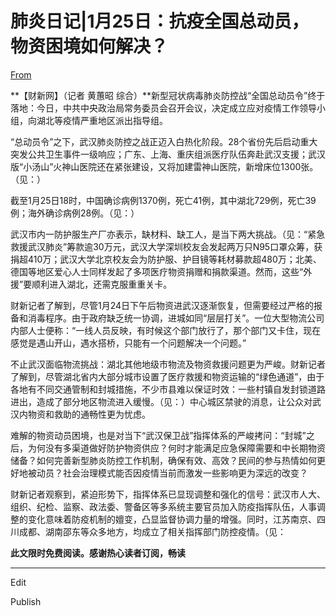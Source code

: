 # 肺炎日记|1月25日：抗疫全国总动员，物资困境如何解决？

[From](http://www.caixin.com/2020-01-25/101508394.html)  

**【财新网】（记者 黄蕙昭 综合）**新型冠状病毒肺炎防控战“全国总动员令”终于落地：今日，中共中央政治局常务委员会召开会议，决定成立应对疫情工作领导小组，向湖北等疫情严重地区派出指导组。

“总动员令”之下，武汉肺炎防控之战正迈入白热化阶段。28个省份先后启动重大突发公共卫生事件一级响应；广东、上海、重庆组派医疗队伍奔赴武汉支援；武汉版“小汤山”火神山医院还在紧张建设，又将加建雷神山医院，新增床位1300张。（见：）

截至1月25日18时，中国确诊病例1370例，死亡41例，其中湖北729例，死亡39例；海外确诊病例28例。（见：）

武汉市内一防护服生产厂亦表示，缺材料、缺工人，是当下两大挑战。（见：“紧急救援武汉肺炎”筹款逾30万元，武汉大学深圳校友会发起两万只N95口罩众筹，获捐超410万；武汉大学北京校友会为防护服、护目镜等耗材募款超480万；北美、德国等地区爱心人士同样发起了多项医疗物资捐赠和捐款渠道。然而，这些“外援”要顺利进入湖北，还需克服重重关卡。

财新记者了解到，尽管1月24日下午后物资进武汉逐渐恢复，但需要经过严格的报备和消毒程序。由于政府缺乏统一协调，进城如同“层层打关”。一位大型物流公司内部人士便称：“一线人员反映，有时候这个部门放行了，那个部门又卡住，现在感觉是遇山开山，遇水搭桥，只能有一个问题解决一个问题。”

不止武汉面临物流挑战：湖北其他地级市物流及物资救援问题更为严峻。财新记者了解到，尽管湖北省内大部分城市设置了医疗救援和物资运输的“绿色通道”，由于各地有不同交通管制和封城措施，不少市县难以保证时效：一些村镇自发封锁道路进出，造成了部分地区物流进入缓慢。（见：）中心城区禁驶的消息，让公众对武汉内物资和救助的通畅性更为忧虑。

难解的物资动员困境，也是对当下“武汉保卫战”指挥体系的严峻拷问：“封城”之后，为何没有多渠道做好防护物资供应？何时才能满足应急保障需要和中长期物资储备？如何完善新型肺炎防控工作机制，确保有效、高效？民间的参与热情如何更好地被动员？社会治理模式能否因疫情当前而激发一些影响更为深远的改变？

财新记者观察到，紧迫形势下，指挥体系已显现调整和强化的信号：武汉市人大、组织、纪检、监察、政法委、警备区等多系统主要官员加入防疫指挥队伍，人事调整的变化意味着防疫机制的嬗变，凸显监督协调力量的增强。同时，江苏南京、四川成都、湖南邵东等众多地方，均成立了相关指挥部门防控疫情。（见：

**此文限时免费阅读。感谢热心读者订阅，畅读**

* * *

Edit

Publish
